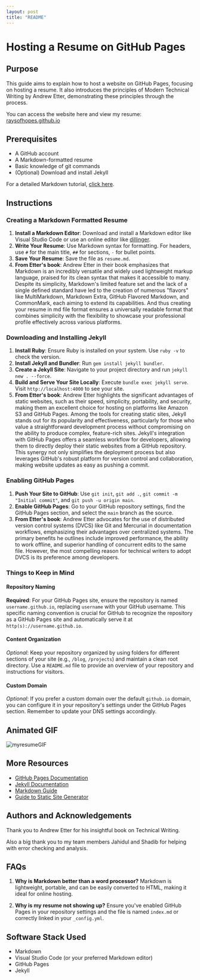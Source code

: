 ```yaml
---
layout: post
title: "README"
---
```


# Hosting a Resume on GitHub Pages

## Purpose

This guide aims to explain how to host a website on GitHub Pages, focusing on hosting a resume. It also introduces the principles of Modern Technical Writing by Andrew Etter, demonstrating these principles through the process.

You can access the website here and view my resume: [raysofhopes.github.io](https://raysofhopes.github.io)

## Prerequisites

- A GitHub account
- A Markdown-formatted resume
- Basic knowledge of git commands
- (Optional) Download and install Jekyll

For a detailed Markdown tutorial, [click here](https://www.markdowntutorial.com/).

## Instructions

### Creating a Markdown Formatted Resume

1. **Install a Markdown Editor**: Download and install a Markdown editor like Visual Studio Code or use an online editor like [dillinger](https://dillinger.io).
2. **Write Your Resume**: Use Markdown syntax for formatting. For headers, use `#` for the main title, `##` for sections, `-` for bullet points.
3. **Save Your Resume**: Save the file as `resume.md`.
4. **From Etter's book**: Andrew Etter in their book emphasizes that Markdown is an incredibly versatile and widely used lightweight markup language, praised for its clean syntax that makes it accessible to many. 
    Despite its simplicity, Markdown's limited feature set and the lack of a single defined standard have led to the creation of numerous "flavors" like MultiMarkdown, Markdown Extra, GitHub Flavored Markdown, and CommonMark, each aiming to extend its capabilities.
    And thus creating your resume in md file format ensures a universally readable format that combines simplicity with the flexibility to showcase your professional profile effectively across various platforms.

### Downloading and Installing Jekyll

1. **Install Ruby**: Ensure Ruby is installed on your system. Use `ruby -v` to check the version.
2. **Install Jekyll and Bundler**: Run `gem install jekyll bundler`.
3. **Create a Jekyll Site**: Navigate to your project directory and run `jekyll new . --force`.
4. **Build and Serve Your Site Locally**: Execute `bundle exec jekyll serve`. Visit `http://localhost:4000` to see your site.
5. **From Etter's book**: Andrew Etter highlights the significant advantages of static websites, such as their speed, simplicity, portability, and security, making them an excellent choice for hosting on platforms like Amazon S3 and GitHub Pages. Among the tools for creating static sites, Jekyll stands out for its popularity and effectiveness, particularly for those who value a straightforward development process without compromising on the ability to produce complex, feature-rich sites.
    Jekyll's integration with GitHub Pages offers a seamless workflow for developers, allowing them to directly deploy their static websites from a GitHub repository. This synergy not only simplifies the deployment process but also leverages GitHub's robust platform for version control and collaboration, making website updates as easy as pushing a commit.

### Enabling GitHub Pages

1. **Push Your Site to GitHub**: Use `git init`, `git add .`, `git commit -m "Initial commit"`, and `git push -u origin main`.
2. **Enable GitHub Pages**: Go to your GitHub repository settings, find the GitHub Pages section, and select the `main` branch as the source.
3. **From Etter's book**: Andrew Etter advocates for the use of distributed version control systems (DVCS) like Git and Mercurial in documentation workflows, emphasizing their advantages over centralized systems. The primary benefits he outlines include improved performance, the ability to work offline, and superior handling of concurrent edits to the same file. However, the most compelling reason for technical writers to adopt DVCS is its preference among developers.

### Things to Keep in Mind

#### Repository Naming
**Required**: For your GitHub Pages site, ensure the repository is named `username.github.io`, replacing `username` with your GitHub username. This specific naming convention is crucial for GitHub to recognize the repository as a GitHub Pages site and automatically serve it at `http(s)://username.github.io`.

#### Content Organization
*Optional*: Keep your repository organized by using folders for different sections of your site (e.g., `/blog`, `/projects`) and maintain a clean root directory. Use a `README.md` file to provide an overview of your repository and instructions for visitors.

#### Custom Domain
*Optional*: If you prefer a custom domain over the default `github.io` domain, you can configure it in your repository's settings under the GitHub Pages section. Remember to update your DNS settings accordingly.


## Animated GIF

![myresumeGIF](https://i.makeagif.com/media/3-06-2024/tQWaxb.gif)

## More Resources

- [GitHub Pages Documentation](https://docs.github.com/en/pages)
- [Jekyll Documentation](https://jekyllrb.com/docs/)
- [Markdown Guide](https://www.markdowntutorial.com/)
- [Guide to Static Site Generator](https://medium.com/@harish_rajora/a-beginners-guide-to-static-site-generator-806583fd81f3)

## Authors and Acknowledgements

Thank you to Andrew Etter for his insightful book on Technical Writing.

Also a big thank you to my team members Jahidul and Shadib for helping with error checking and analysis.

## FAQs

1. **Why is Markdown better than a word processor?**
  Markdown is lightweight, portable, and can be easily converted to HTML, making it ideal for online hosting.

2. **Why is my resume not showing up?**
  Ensure you've enabled GitHub Pages in your repository settings and the file is named `index.md` or correctly linked in your `_config.yml`.

## Software Stack Used

- Markdown
- Visual Studio Code (or your preferred Markdown editor)
- GitHub Pages
- Jekyll
